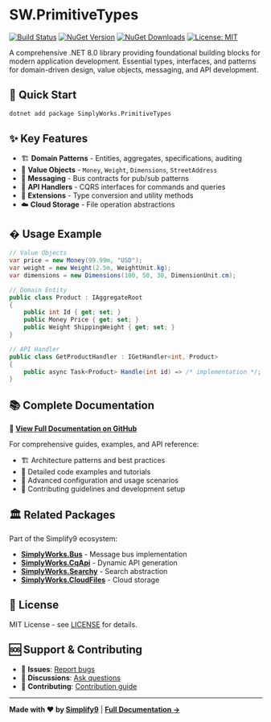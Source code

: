 # SW.PrimitiveTypes

[![Build Status](https://dev.azure.com/simplify9/Github%20Pipelines/_apis/build/status/simplify9.PrimitiveTypes?branchName=master)](https://dev.azure.com/simplify9/Github%20Pipelines/_build/latest?definitionId=YOUR_DEFINITION_ID&branchName=master)
[![NuGet Version](https://img.shields.io/nuget/v/SimplyWorks.PrimitiveTypes?style=for-the-badge&logo=nuget)](https://www.nuget.org/packages/SimplyWorks.PrimitiveTypes/)
[![NuGet Downloads](https://img.shields.io/nuget/dt/SimplyWorks.PrimitiveTypes?style=for-the-badge&logo=nuget)](https://www.nuget.org/packages/SimplyWorks.PrimitiveTypes/)
[![License: MIT](https://img.shields.io/badge/License-MIT-yellow.svg?style=for-the-badge)](https://opensource.org/licenses/MIT)

A comprehensive .NET 8.0 library providing foundational building blocks for modern application development. Essential types, interfaces, and patterns for domain-driven design, value objects, messaging, and API development.

## 🚀 Quick Start

```bash
dotnet add package SimplyWorks.PrimitiveTypes
```

## ✨ Key Features

- 🏗️ **Domain Patterns** - Entities, aggregates, specifications, auditing
- 💎 **Value Objects** - `Money`, `Weight`, `Dimensions`, `StreetAddress` 
- 🚌 **Messaging** - Bus contracts for pub/sub patterns
- 🎯 **API Handlers** - CQRS interfaces for commands and queries
- 🔧 **Extensions** - Type conversion and utility methods
- ☁️ **Cloud Storage** - File operation abstractions

## � Usage Example

```csharp
// Value Objects
var price = new Money(99.99m, "USD");
var weight = new Weight(2.5m, WeightUnit.kg);
var dimensions = new Dimensions(100, 50, 30, DimensionUnit.cm);

// Domain Entity
public class Product : IAggregateRoot
{
    public int Id { get; set; }
    public Money Price { get; set; }
    public Weight ShippingWeight { get; set; }
}

// API Handler
public class GetProductHandler : IGetHandler<int, Product>
{
    public async Task<Product> Handle(int id) => /* implementation */;
}
```

## 📚 Complete Documentation

**📖 [View Full Documentation on GitHub](https://github.com/simplify9/SW-PrimitiveTypes)**

For comprehensive guides, examples, and API reference:
- 🏗️ Architecture patterns and best practices  
- 📝 Detailed code examples and tutorials
- 🔧 Advanced configuration and usage scenarios
- 🤝 Contributing guidelines and development setup


## 🏛️ Related Packages

Part of the Simplify9 ecosystem:
- **[SimplyWorks.Bus](https://github.com/simplify9/Bus)** - Message bus implementation
- **[SimplyWorks.CqApi](https://github.com/simplify9/CqApi)** - Dynamic API generation  
- **[SimplyWorks.Searchy](https://github.com/simplify9/Searchy)** - Search abstraction
- **[SimplyWorks.CloudFiles](https://github.com/simplify9/CloudFiles)** - Cloud storage

## 📄 License

MIT License - see [LICENSE](https://github.com/simplify9/SW-PrimitiveTypes/blob/main/LICENSE) for details.

## 🆘 Support & Contributing

- 🐛 **Issues**: [Report bugs](https://github.com/simplify9/SW-PrimitiveTypes/issues)
- 💬 **Discussions**: [Ask questions](https://github.com/simplify9/SW-PrimitiveTypes/discussions)  
- 🤝 **Contributing**: [Contribution guide](https://github.com/simplify9/SW-PrimitiveTypes#contributing)

---
**Made with ❤️ by [Simplify9](https://github.com/simplify9)** | **[Full Documentation →](https://github.com/simplify9/SW-PrimitiveTypes)**
